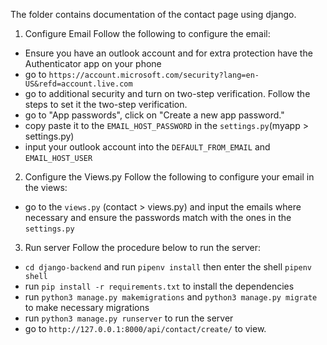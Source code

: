 The folder contains documentation of the contact page using django.

1. Configure Email
Follow the following to configure the email:
- Ensure you have an outlook account and for extra protection have the Authenticator app on your phone
- go to `https://account.microsoft.com/security?lang=en-US&refd=account.live.com`
- go to additional security and turn on two-step verification. Follow the steps to set it the two-step verification.
- go to "App passwords", click on "Create a new app password."
- copy paste it to the `EMAIL_HOST_PASSWORD` in the `settings.py`(myapp > settings.py)
- input your outlook account into the `DEFAULT_FROM_EMAIL` and `EMAIL_HOST_USER`

2. Configure the Views.py
Follow the following to configure your email in the views:
- go to the `views.py` (contact > views.py) and input the emails where necessary and ensure the passwords match with the ones in the `settings.py`

3. Run server
Follow the procedure below to run the server:
- `cd django-backend` and run `pipenv install` then enter the shell `pipenv shell`
- run `pip install -r requirements.txt` to install the dependencies
- run `python3 manage.py makemigrations` and `python3 manage.py migrate` to make necessary migrations
- run `python3 manage.py runserver` to run the server
- go to `http://127.0.0.1:8000/api/contact/create/` to view.
